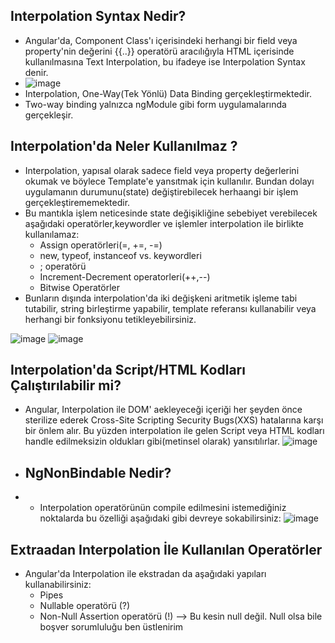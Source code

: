 ## Interpolation Syntax Nedir?
* Angular'da, Component Class'ı içerisindeki herhangi bir field veya property'nin değerini {{..}} operatörü aracılığıyla HTML içerisinde kullanılmasına Text Interpolation, bu ifadeye ise Interpolation Syntax denir.
* ![image](https://github.com/OzzkanBulut/Angular-For-Beginners-Tutorial/assets/67637654/5e80f9f4-9eb8-4ef3-a1e5-7c5fb3818e07)
* Interpolation, One-Way(Tek Yönlü) Data Binding gerçekleştirmektedir.
* Two-way binding yalnızca ngModule gibi form uygulamalarında gerçekleşir.

## Interpolation'da Neler Kullanılmaz ?
* Interpolation, yapısal olarak sadece field veya property değerlerini okumak ve böylece Template'e yansıtmak için kullanılır. Bundan dolayı uygulamanın durumunu(state) değiştirebilecek herhaangi bir işlem gerçekleştirememektedir.
* Bu mantıkla işlem neticesinde state değişikliğine sebebiyet verebilecek aşağıdaki operatörler,keywordler ve işlemler interpolation ile birlikte kullanılamaz:
   - Assign operatörleri(=, +=, -=)
   - new, typeof, instanceof vs. keywordleri
   - ; operatörü
   - Increment-Decrement operatorleri(++,--)
   - Bitwise Operatörler  
* Bunların dışında interpolation'da iki değişkeni aritmetik işleme tabi tutabilir, string birleştirme yapabilir, template referansı kullanabilir veya herhangi bir fonksiyonu tetikleyebilirsiniz.
  
![image](https://github.com/OzzkanBulut/Angular-For-Beginners-Tutorial/assets/67637654/96930195-ccb5-4218-906d-d1f1083b2a0b)
![image](https://github.com/OzzkanBulut/Angular-For-Beginners-Tutorial/assets/67637654/529c78c1-81e8-44ff-981b-e30983305ce4)

## Interpolation'da Script/HTML Kodları Çalıştırılabilir mi?
* Angular, Interpolation ile DOM' aekleyeceği içeriği her şeyden önce sterilize ederek Cross-Site Scripting Security Bugs(XXS) hatalarına karşı bir önlem alır. Bu yüzden interpolation ile gelen Script veya HTML kodları handle edilmeksizin oldukları gibi(metinsel olarak) yansıtılırlar.
![image](https://github.com/OzzkanBulut/Angular-For-Beginners-Tutorial/assets/67637654/4e5674a6-c0ae-42f4-8ff0-03304a33d515)

* ## NgNonBindable Nedir?
* * Interpolation operatörünün compile edilmesini istemediğiniz noktalarda bu özelliği aşağıdaki gibi devreye sokabilirsiniz:
   ![image](https://github.com/OzzkanBulut/Angular-For-Beginners-Tutorial/assets/67637654/13504a31-c338-40d3-83a6-e0d1e70da6f9)

## Extraadan Interpolation İle Kullanılan Operatörler
* Angular'da Interpolation ile ekstradan da aşağıdaki yapıları kullanabilirsiniz:
  - Pipes
  - Nullable operatörü (?)
  - Non-Null Assertion operatörü (!) --> Bu kesin null değil. Null olsa bile boşver sorumluluğu ben üstlenirim



